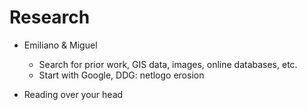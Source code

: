 # Research

* Emiliano & Miguel
  * Search for prior work, GIS data, images, online databases,  etc.
  * Start with Google, DDG: netlogo erosion

* Reading over your head

